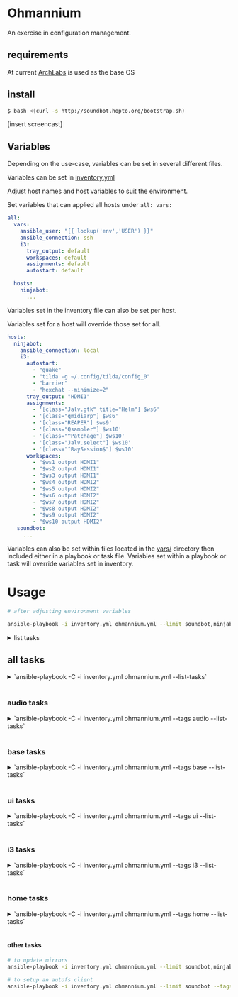 # Ohmannium

An exercise in configuration management.

## requirements

At current [ArchLabs](https://archlabslinux.com/) is used as the base OS

## install

```bash
$ bash <(curl -s http://soundbot.hopto.org/bootstrap.sh)
```

[insert screencast]


## Variables

Depending on the use-case, variables can be set in several different files.

Variables can be set in [inventory.yml](playbooks/inventory.yml)

Adjust host names and host variables to suit the environment.

Set variables that can applied all hosts under
`all:
  vars:
`

```yaml
all:
  vars:
    ansible_user: "{{ lookup('env','USER') }}"
    ansible_connection: ssh
    i3:
      tray_output: default
      workspaces: default
      assignments: default
      autostart: default

  hosts:
    ninjabot:
      ...
```

Variables set in the inventory file can also be set per host.

Variables set for a host will override those set for all.

```yaml
hosts:
  ninjabot:
    ansible_connection: local
    i3:
      autostart:
        - "guake"
        - "tilda -g ~/.config/tilda/config_0"
        - "barrier"
        - "hexchat --minimize=2"
      tray_output: "HDMI1"
      assignments:
        - '[class="Jalv.gtk" title="Helm"] $ws6'
        - '[class="qmidiarp"] $ws6'
        - '[class="REAPER"] $ws9'
        - '[class="Qsampler"] $ws10'
        - '[class="^Patchage"] $ws10'
        - '[class="Jalv.select"] $ws10'
        - '[class="^RaySession$"] $ws10'
      workspaces:
        - "$ws1 output HDMI1"
        - "$ws2 output HDMI1"
        - "$ws3 output HDMI1"
        - "$ws4 output HDMI2"
        - "$ws5 output HDMI2"
        - "$ws6 output HDMI2"
        - "$ws7 output HDMI2"
        - "$ws8 output HDMI2"
        - "$ws9 output HDMI2"
        - "$ws10 output HDMI2"
   soundbot:
     ...
```

Variables can also be set within files located in the [vars/](playbooks/vars/) directory then included either in a playbook or task file. Variables set within a playbook or task will override variables set in inventory.



# Usage

```bash
# after adjusting environment variables

ansible-playbook -i inventory.yml ohmannium.yml --limit soundbot,ninjabot,lapbot --tags env
```
<details>
<summary> list tasks </summary>
playbook: ohmannium.yml

  play #1 (all): all	TAGS: [base,packages]
    tasks:

  play #2 (all): setup repositories and install packages	TAGS: [testing,packages]
    tasks:

  play #3 (all): all	TAGS: []
    tasks:

  play #4 (all): configure user specific stuff	TAGS: [ui]
    tasks:
      set XDG env vars	TAGS: [env, ui, xdg]
      set misc profile vars	TAGS: [env, ui]
</details>





## all tasks
<details>
  <summary>`ansible-playbook -C -i inventory.yml ohmannium.yml --list-tasks`</summary>


```yaml
playbook: ohmannium.yml

  play #1 (all): all
    tasks:
      include distro vars
      include user vars
      set ansible_home
      print keyserver hostname
      check if keys are present
      copy keys from remote host
      enable ssh daemon
      set admin_group variable
      add user to groups defined in playbook
      disable requiretty for user so automation can run without interruption
      ensure /etc/sudoers.d exists
      set NOPASSWD for user in sudoers
      set NOPASSWD for user in polkit
      remove existing sudoers if there is one
      check -march support
      check output from grep command
      set architecture
      set architecture
      debug

  play #2 (all): setup repositories and install packages
    tasks:
      add ohmannium repo key
      add archaudio repo key
      adjust pacman, paru and makepkg configs
      update cache
      check if paru installed
      install paru
      check if mirrors have been updated within the past 24h
      print output
      update mirrors
      update and upgrade
      remove pipewire
      include package vars
      prepare pacage list
      print package list
      install packages
      print results

  play #3 (all): all
    tasks:
      symlink os-release
      install systemd configs
      set system log level config
      set user log level config
      reload systemd
      set root shell
      sync zsh functions
      ensure /usr/local/share/zsh has correct owner/group
      create group for user
      set user primary group
      ensure user ownership of home directory
      install yadm
      copy clonedots script into user home
      copy ld config file
      run ldconfig
      starting network tasks
      disable systemd-networkd service
      ensure networkmanager connection check is enabled
      enable and start networkmanager
      set ntp servers in timesyncd.conf
      set autofs config folder
      create mount directory folder if it doesn't already exist
      install autofs configs
      starting audio role tasks
      add modprobe for alsa card order
      ensure user belongs to audio group
      ensure /etc/security/limits.d directory exists
      install jack limits file
      install timer permissions file
      set vm.swappiness to 10 to ensure swap isn't overly used
      set vm.dirty_background_bytes to 100000000
      set fs.inotify.max_user_watches
      set dev.hpet.max-user-freq=3072
      enable tuned service
      create tuned profile folder
      install realtime-modified profile
      install rtirq defaults
      install rtkit.conf
      install rtkit systemd file
      install cpucpower defaults
      enable cpupower service
      disable irqbalance service
      create environment file for jack_control.service
      install jack_control service file
      ensure pulse config directory exists
      update pulseaudio configs
      ensure /etc/pulse/default.pa.d exists
      install pulseaudio bluetooth config
      adjust pulseaudio.service file
      enable and start firewalld
      permit traffic to common services
      permit traffic to jacktrip, barrier and qmidinet
      check if the btrfs filesystem is being used
      install btrfsmaintenance
      Enable zstd compression in mkinitcpio
      Rebuild ramdisk environment if a change was made.
      enable and/or start btrfs-scrub@-.timer
      check if fstrim will be necessary
      debug
      ensure fstrim.timer is enabled
      sync folder ohmannium utility scripts
      ensure files in /usr/local/bin are executable
      set directories to not be indexed
      run updatedb
      create getty@tty1.service.d directory
      create systemd drop-in file for virtual console autologin
      install lightdm
      ensure group autologin exists
      add user to autologin group
      install xsession file to /etc/lightdm/xsession
      update lightdm.conf
      update pam
      set dmrc to i3
      install modified starfield theme
      set kernel cmdline params in grub
      remake grub if changes were made
      remake grub if changes were made
      reboot host if grub was modified
      wait for host to reboot
      reboot host
      wait for host to reboot

  play #4 (all): configure user specific stuff
    tasks:
      include vars
      include user vars
      ensure usr local directories exist
      install input-remapper
      enable input-remapper service
      set XDG env vars
      set misc profile vars
      install Thunar actions
      set Thunar as default for opening directories
      ensure these directories exist
      syncronize templates - shell
      syncronize templates - x11
      syncronize templates - wm
      syncronize templates - keybindings
      syncronize templates - terminal
      syncronize templates - gtk
      syncronize templates - qt
      syncronize templates - applications
      ensure .xinitrc is executable
      reload i3
      ensure xorg.conf.d exists
      install input config
      install intel config
      uninstall mesa in favor of mesa-amber
      install i965 libs (mesa-amber)
      install icons
      extract soundbot theme icons into /usr/local/share/icons
      update the icon cache
      extract fonts to /usr/local/share/fonts
      update font-cache
      install backgrounds
      extract soundbot theme into /usr/local/share/themes
      include_tasks
      ensure these directories exist
      install jgmenu menus
      syncronize templates - rofi
      cleanup old backup files
```
</details>

<br>

### audio tasks

<details>
  <summary>
    `ansible-playbook -C -i inventory.yml ohmannium.yml --tags audio --list-tasks`
  </summary>

```yaml
playbook: ohmannium.yml

  play #1 (all): all
    tasks:

  play #2 (all): setup repositories and install packages
    tasks:

  play #3 (all): all
    tasks:
      starting audio role tasks
      add modprobe for alsa card order
      ensure user belongs to audio group
      ensure /etc/security/limits.d directory exists
      install jack limits file
      install timer permissions file
      set vm.swappiness to 10 to ensure swap isn't overly used
      set vm.dirty_background_bytes to 100000000
      set fs.inotify.max_user_watches
      set dev.hpet.max-user-freq=3072
      enable tuned service
      create tuned profile folder
      install realtime-modified profile
      install rtirq defaults
      install rtkit.conf
      install rtkit systemd file
      install cpucpower defaults
      enable cpupower service
      disable irqbalance service
      create environment file for jack_control.service
      install jack_control service file
      ensure pulse config directory exists
      update pulseaudio configs
      ensure /etc/pulse/default.pa.d exists
      install pulseaudio bluetooth config
      adjust pulseaudio.service file

  play #4 (all): configure user specific stuff
    tasks:
```
</details>

<br>

### base tasks
<details>
  <summary>
    `ansible-playbook -C -i inventory.yml ohmannium.yml --tags base --list-tasks`
  </summary>

```yaml
playbook: ohmannium.yml

  play #1 (all): all
    tasks:
      include distro vars
      include user vars
      set ansible_home
      print keyserver hostname
      check if keys are present
      copy keys from remote host
      enable ssh daemon
      set admin_group variable
      add user to groups defined in playbook
      disable requiretty for user so automation can run without interruption
      ensure /etc/sudoers.d exists
      set NOPASSWD for user in sudoers
      set NOPASSWD for user in polkit
      remove existing sudoers if there is one
      check -march support
      check output from grep command
      set architecture
      set architecture
      debug

  play #2 (all): setup repositories and install packages
    tasks:

  play #3 (all): all
    tasks:

  play #4 (all): configure user specific stuff
    tasks:
```
</details>

<br>

### ui tasks
<details>
  <summary>
    `ansible-playbook -C -i inventory.yml ohmannium.yml --tags ui --list-tasks`
  </summary>

```yaml
playbook: ohmannium.yml

  play #1 (all): all
    tasks:
      include distro vars
      include user vars
      set ansible_home
      print keyserver hostname
      check if keys are present
      copy keys from remote host
      enable ssh daemon
      set admin_group variable
      add user to groups defined in playbook
      disable requiretty for user so automation can run without interruption
      ensure /etc/sudoers.d exists
      set NOPASSWD for user in sudoers
      set NOPASSWD for user in polkit
      remove existing sudoers if there is one
      check -march support
      check output from grep command
      set architecture
      set architecture
      debug

  play #2 (all): setup repositories and install packages
    tasks:

  play #3 (all): all
    tasks:

  play #4 (all): configure user specific stuff
    tasks:
      install input-remapper
      enable input-remapper service
      set XDG env vars
      set misc profile vars
      install Thunar actions
      set Thunar as default for opening directories
      ensure these directories exist
      syncronize templates - shell
      syncronize templates - x11
      syncronize templates - wm
      syncronize templates - keybindings
      syncronize templates - terminal
      syncronize templates - gtk
      syncronize templates - qt
      syncronize templates - applications
      ensure .xinitrc is executable
      reload i3
      ensure xorg.conf.d exists
      install input config
      install intel config
      uninstall mesa in favor of mesa-amber
      install i965 libs (mesa-amber)
      install icons
      extract soundbot theme icons into /usr/local/share/icons
      update the icon cache
      extract fonts to /usr/local/share/fonts
      update font-cache
      install backgrounds
      extract soundbot theme into /usr/local/share/themes
      include_tasks
      ensure these directories exist
      install jgmenu menus
      syncronize templates - rofi
```
</details>

<br>

### i3 tasks
<details>
  <summary>
    `ansible-playbook -C -i inventory.yml ohmannium.yml --tags i3 --list-tasks`
  </summary>

```yaml
playbook: ohmannium.yml

  play #1 (all): all
    tasks:

  play #2 (all): setup repositories and install packages
    tasks:

  play #3 (all): all
    tasks:

  play #4 (all): configure user specific stuff
    tasks:
      include user vars
      syncronize templates - wm
      syncronize templates - keybindings
      reload i3
```
</details>

<br>

### home tasks

<details>
  <summary>
    `ansible-playbook -C -i inventory.yml ohmannium.yml --tags home --list-tasks`
  </summary>

```yaml
playbook: ohmannium.yml

  play #1 (all): all
    tasks:

  play #2 (all): setup repositories and install packages
    tasks:

  play #3 (all): all
    tasks:

  play #4 (all): configure user specific stuff
    tasks:
      ensure these directories exist
      syncronize templates - shell
      syncronize templates - x11
      syncronize templates - wm
      syncronize templates - keybindings
      syncronize templates - terminal
      syncronize templates - gtk
      syncronize templates - qt
      syncronize templates - applications
      ensure .xinitrc is executable
      reload i3

```
</details>

<br>


#### other tasks

```bash
# to update mirrors
ansible-playbook -i inventory.yml ohmannium.yml --limit soundbot,ninjabot --tags packages,repo,mirrors -e "update_mirrors=true"
```

```bash
# to setup an autofs client
ansible-playbook -i inventory.yml ohmannium.yml --limit soundbot --tags autofs
```
